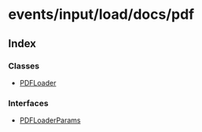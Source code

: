# events/input/load/docs/pdf

## Index

### Classes

- [PDFLoader](classes/PDFLoader.md)

### Interfaces

- [PDFLoaderParams](interfaces/PDFLoaderParams.md)
